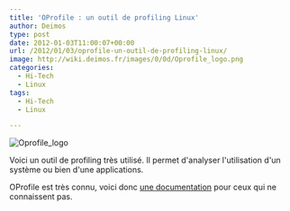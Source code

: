 ```yaml
---
title: 'OProfile : un outil de profiling Linux'
author: Deimos
type: post
date: 2012-01-03T11:00:07+00:00
url: /2012/01/03/oprofile-un-outil-de-profiling-linux/
image: http://wiki.deimos.fr/images/0/0d/Oprofile_logo.png
categories:
  - Hi-Tech
  - Linux
tags:
  - Hi-Tech
  - Linux

---
```

![Oprofile_logo](http://wiki.deimos.fr/images/0/0d/Oprofile_logo.png)

Voici un outil de profiling très utilisé. Il permet d'analyser l'utilisation d'un système ou bien d'une applications.

OProfile est très connu, voici donc [une documentation](http://wiki.deimos.fr/OProfile_:_profilez_votre_syst%C3%A8me) pour ceux qui ne connaissent pas.